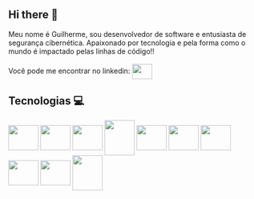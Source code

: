 ##  Hi there 👋
 Meu nome é Guilherme, sou desenvolvedor de software e entusiasta de segurança cibernética. Apaixonado por tecnologia e pela forma como o mundo é impactado pelas linhas de código!!
<br /> <br />Você pode me encontrar no linkedin: 
<a href="https://www.linkedin.com/in/guilherme-palucci/" >
  <img src="https://cdn.jsdelivr.net/gh/devicons/devicon@latest/icons/linkedin/linkedin-original.svg" align="center" height="30" width="40"  />
</a>

## Tecnologias 💻
<div cursor="default">
  <img src="https://cdn.jsdelivr.net/gh/devicons/devicon@latest/icons/dotnetcore/dotnetcore-original.svg" align="center" height="50" width="60"  />
  <img src="https://cdn.jsdelivr.net/gh/devicons/devicon@latest/icons/csharp/csharp-original.svg" align="center" height="50" width="60" />
  <img src="https://cdn.jsdelivr.net/gh/devicons/devicon@latest/icons/mysql/mysql-original.svg" align="center" height="50" width="60" />
  <img src="https://cdn.jsdelivr.net/gh/devicons/devicon@latest/icons/microsoftsqlserver/microsoftsqlserver-original-wordmark.svg" align="center" height="70" width="60" />
  <img src="https://cdn.jsdelivr.net/gh/devicons/devicon@latest/icons/azuresqldatabase/azuresqldatabase-original.svg" align="center" height="50" width="60" />
  <img src="https://cdn.jsdelivr.net/gh/devicons/devicon@latest/icons/git/git-original.svg" align="center" height="50" width="60" />
  <img src="https://cdn.jsdelivr.net/gh/devicons/devicon@latest/icons/javascript/javascript-original.svg" align="center" height="50" width="60" />
  <img src="https://cdn.jsdelivr.net/gh/devicons/devicon@latest/icons/html5/html5-original.svg" align="center" height="50" width="60" />  
  <img src="https://cdn.jsdelivr.net/gh/devicons/devicon@latest/icons/css3/css3-original.svg" align="center" height="50" width="60" />
  <img src="https://cdn.jsdelivr.net/gh/devicons/devicon@latest/icons/angular/angular-original.svg" align="center" height="70" width="60" />
</div>


<!--
[![Top Langs](https://github-readme-stats.vercel.app/api/top-langs/?username=Palucc1&layout=compact)](https://github.com/Palucc1/Palucc1/blob/master/README.md)
**Palucc1/Palucc1** is a ✨ _special_ ✨ repository because its `README.md` (this file) appears on your GitHub profile.

Here are some ideas to get you started:

- 🔭 I’m currently working on ...
- 🌱 I’m currently learning ...
- 👯 I’m looking to collaborate on ...
- 🤔 I’m looking for help with ...
- 💬 Ask me about ...
- 📫 How to reach me: ...
- 😄 Pronouns: ...
- ⚡ Fun fact: ...
-->
